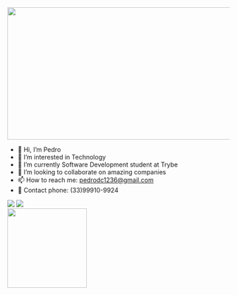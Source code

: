 <img src="https://pa1.narvii.com/6713/15b311a03b39836412efd784f17bf2244e84f1ba_hq.gif" width="1000" height="300"/>

- 👋 Hi, I’m Pedro
- 👀 I’m interested in Technology 
- 🌱 I’m currently Software Development student at Trybe 
- 💞️ I’m looking to collaborate on amazing companies
- 📫 How to reach me: pedrodc1236@gmail.com
- :bust_in_silhouette: Contact phone: (33)99910-9924

<div>
  <a href="https://www.instagram.com/pedro_tavaresdc/" target="_blank"><img src="https://img.shields.io/badge/-Instagram-%23E4405F?style=for-the-badge&logo=instagram&logoColor=white" target="_blank"></a>
  <a href="https://www.linkedin.com/in/pedro-tavares-1302b222b/" target="_blank"><img src="https://img.shields.io/badge/-LinkedIn-%230077B5?style=for-the-badge&logo=linkedin&logoColor=white" target="_blank"></a>
</div>

<div>
  <a href="https://github.com/pedrodc1236">
  <img height="180em" src="https://github-readme-stats.vercel.app/api?username=pedrodc1236&show_icons=true&theme=merko&include_all_commits=true&count_private=true"/>
</div>
